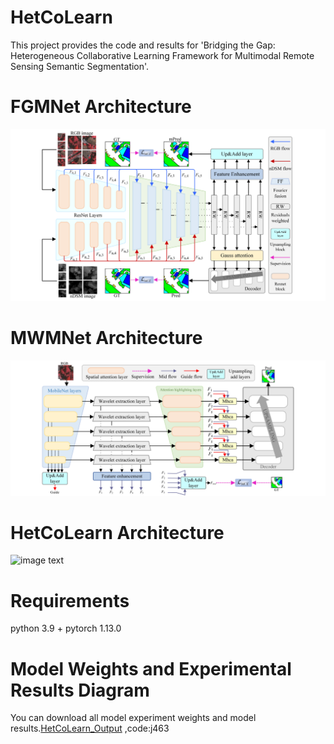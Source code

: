 # HetCoLearn
This project provides the code and results for 'Bridging the Gap: Heterogeneous Collaborative Learning Framework for Multimodal Remote Sensing Semantic Segmentation'.
# FGMNet Architecture
![image text](https://github.com/QshHub/HetCoLearn/blob/main/FGMNet_Framework.jpg)
# MWMNet Architecture
![image text](https://github.com/QshHub/HetCoLearn/blob/main/MWMNet_Framework.jpg)
# HetCoLearn Architecture
![image text](https://github.com/QshHub/HetCoLearn/blob/main/HetCoLearn_Framework.jpg)
# Requirements
python 3.9 + pytorch 1.13.0
# Model Weights and Experimental Results Diagram
You can download all model experiment weights and model results.[HetCoLearn_Output](https://pan.baidu.com/s/1M6_wtShd2GDq6yvxapxfsA) ,code:j463 
